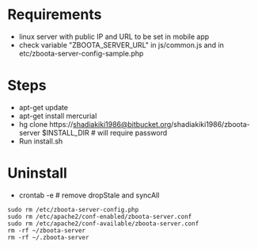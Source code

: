 # Requirements
* linux server with public IP and URL to be set in mobile app
 * check variable "ZBOOTA_SERVER_URL" in js/common.js and in etc/zboota-server-config-sample.php

# Steps
* apt-get update
* apt-get install mercurial
* hg clone https://shadiakiki1986@bitbucket.org/shadiakiki1986/zboota-server $INSTALL_DIR # will require password
* Run install.sh

# Uninstall
* crontab -e # remove dropStale and syncAll
```
sudo rm /etc/zboota-server-config.php 
sudo rm /etc/apache2/conf-enabled/zboota-server.conf 
sudo rm /etc/apache2/conf-available/zboota-server.conf 
rm -rf ~/zboota-server
rm -rf ~/.zboota-server
```
